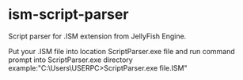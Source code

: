 # ism-script-parser
Script parser for .ISM extension from JellyFish Engine.

Put your .ISM file into location ScriptParser.exe file and run command prompt into ScriptParser.exe directory  
example:"C:\Users\USERPC>ScriptParser.exe file.ISM"
